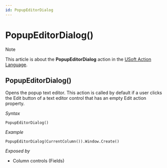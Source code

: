 ```yaml
---
id: PopupEditorDialog
---
```


# PopupEditorDialog()



> [!NOTE]
> This article is about the **PopupEditorDialog** action in the [USoft Action Language](/docs/Task%20flow/Action%20Language%20reference/USoft%20Action%20Language.md).

## **PopupEditorDialog()**

Opens the popup text editor. This action is called by default if a user clicks the Edit button of a text editor control that has an empty Edit action property.

*Syntax*

```
PopupEditorDialog()
```

*Example*

```
PopupEditorDialog(CurrentColumn()).Window.Create()
```

*Exposed by*

- Column controls (Fields)